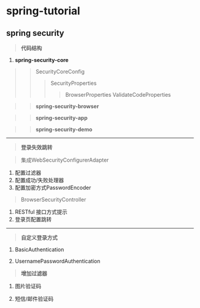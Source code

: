 # spring-tutorial

## spring security

> **代码结构**
1. **spring-security-core**
>> SecurityCoreConfig
>>> SecurityProperties
>>>> BrowserProperties
>>>> ValidateCodeProperties

>> **spring-security-browser**
>>>

>> **spring-security-app**
>>>

>> **spring-security-demo**
>>>

---

> **登录失效跳转**

> 集成WebSecurityConfigurerAdapter
1. 配置过滤器
2. 配置成功/失败处理器
3. 配置加密方式PasswordEncoder

>BrowserSecurityController
1. RESTful 接口方式提示
2. 登录页配置跳转

---

> **自定义登录方式**

1. BasicAuthentication

2. UsernamePasswordAuthentication

> **增加过滤器**

1. 图片验证码

2. 短信/邮件验证码
